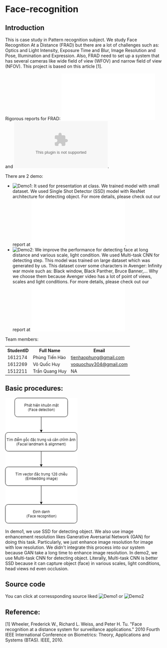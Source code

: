 # Face-recognition

## Introduction
This is case study in Pattern recognition subject. We study Face Recognition At a Distance (FRAD) but there are a lot of challenges such as: Optics and Light Intensity, Exposure Time and Blur, Image Resolution and Pose, Illumination and Expression. Also, FRAD need to set up a system that has several cameras like wide field of view (WFOV) and narrow field of view (NFOV). This project is based on this article [1].

Rigorous reports for FRAD: ![FRAD_report.pdf](./Documents/FRAD_report.pdf) and ![FRAD_representation.pptx](./Documents/FRAD_prepresentation.pptx).

There are 2 demo:
- ![Demo1](./Demo1/): It used for presentation at class. We trained model with small dataset. We used Single Shot Detector (SSD) model with ResNet architecture for detecting object. For more details, please check out our report at ![DEMO-1-Report.pdf](./Documents/DEMO-1-Report.pdf).
- ![Demo2](./Demo2/): We improve the performance for detecting face at long distance and various scale, light condition. We used Multi-task CNN for detecting step. This model was trained on large dataset which was generated by us. This dataset cover some characters in Avenger: Infinity war movie such as: Black window, Black Panther, Bruce Banner,... Why we choose them because Avenger video has a lot of point of views, scales and light conditions. For more details, please check out our report at ![DEMO-2-Report.pdf](./Documents/DEMO-2-Report.pdf)

Team members:
<table>
    <tr>
        <th>StudentID</th>
        <th>Full Name</th>
        <th>Email</th>
    </tr>
    <tr>
        <td>1612174</td>
        <td>Phùng Tiến Hào</td>
        <td><a href="mailto:tienhaophung@gmail.com">tienhaophung@gmail.com</a></td>
    </tr>
    <tr>
        <td>1612269</td>
        <td>Võ Quốc Huy</td>
        <td><a href="mailto:voquochuy304@gmail.com">voquochuy304@gmail.com</a></td>
    </tr>
    <tr>
        <td>1512211</td>
        <td>Trần Quang Huy</td>
        <td>NA</td>
    </tr>
</table>

## Basic procedures:
![Model_Diagram](./Model_Diagram.png)

In demo1, we use SSD for detecting object. We also use image enhancement resolution likes Ganerative Aversarial Network (GAN) for doing this task. Particularly, we just enhance image resolution for image with low resolution. We didn't integrate this process into our system because GAN take a long time to enhance image resolution.
In demo2, we use Multi-task CNN for detecting object. Literally, Multi-task CNN is better SSD because it can capture object (face) in various scales, light conditions, head views nd even occlusion. 

## Source code
You can click at corressponding source liked ![Demo1](./Demo1) or ![Demo2](./Demo2)

## Reference:
[1] Wheeler, Frederick W., Richard L. Weiss, and Peter H. Tu. "Face recognition at a distance system for surveillance applications." 2010 Fourth IEEE International Conference on Biometrics: Theory, Applications and Systems (BTAS). IEEE, 2010.
